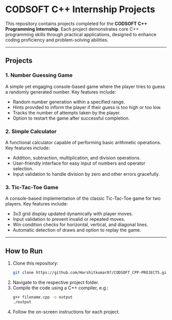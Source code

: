 # CODSOFT C++ Internship Projects

This repository contains projects completed for the **CODSOFT C++ Programming Internship**. Each project demonstrates core C++ programming skills through practical applications, designed to enhance coding proficiency and problem-solving abilities.

---

## Projects

### 1. Number Guessing Game
A simple yet engaging console-based game where the player tries to guess a randomly generated number. 
Key features include:
- Random number generation within a specified range.
- Hints provided to inform the player if their guess is too high or too low.
- Tracks the number of attempts taken by the player.
- Option to restart the game after successful completion.

### 2. Simple Calculator
A functional calculator capable of performing basic arithmetic operations. 
Key features include:
- Addition, subtraction, multiplication, and division operations.
- User-friendly interface for easy input of numbers and operator selection.
- Input validation to handle division by zero and other errors gracefully.

### 3. Tic-Tac-Toe Game
A console-based implementation of the classic Tic-Tac-Toe game for two players.
Key features include:
- 3x3 grid display updated dynamically with player moves.
- Input validation to prevent invalid or repeated moves.
- Win condition checks for horizontal, vertical, and diagonal lines.
- Automatic detection of draws and option to replay the game.

---

## How to Run
1. Clone this repository:
   ```bash
   git clone https://github.com/Harshitkumar07/CODSOFT_CPP-PROJECTS.git
   ```
2. Navigate to the respective project folder.
3. Compile the code using a C++ compiler, e.g.:
   ```bash
   g++ filename.cpp -o output
   ./output
   ```
4. Follow the on-screen instructions for each project.
